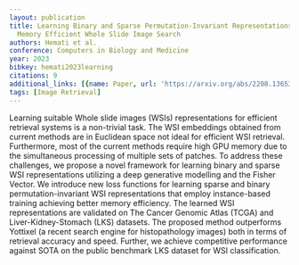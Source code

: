 ```yaml
---
layout: publication
title: Learning Binary and Sparse Permutation-Invariant Representations for Fast and
  Memory Efficient Whole Slide Image Search
authors: Hemati et al.
conference: Computers in Biology and Medicine
year: 2023
bibkey: hemati2023learning
citations: 9
additional_links: [{name: Paper, url: 'https://arxiv.org/abs/2208.13653'}]
tags: [Image Retrieval]
---
```

Learning suitable Whole slide images (WSIs) representations for efficient
retrieval systems is a non-trivial task. The WSI embeddings obtained from
current methods are in Euclidean space not ideal for efficient WSI retrieval.
Furthermore, most of the current methods require high GPU memory due to the
simultaneous processing of multiple sets of patches. To address these
challenges, we propose a novel framework for learning binary and sparse WSI
representations utilizing a deep generative modelling and the Fisher Vector. We
introduce new loss functions for learning sparse and binary
permutation-invariant WSI representations that employ instance-based training
achieving better memory efficiency. The learned WSI representations are
validated on The Cancer Genomic Atlas (TCGA) and Liver-Kidney-Stomach (LKS)
datasets. The proposed method outperforms Yottixel (a recent search engine for
histopathology images) both in terms of retrieval accuracy and speed. Further,
we achieve competitive performance against SOTA on the public benchmark LKS
dataset for WSI classification.